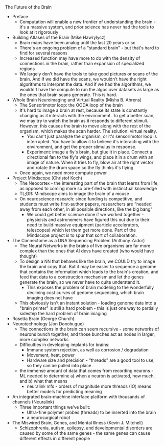 The Future of the Brain



- Preface
  - Computation will enable a new frontier of understanding the brain - it's a massive system, and prior science has never had the tools to look at it rigorously
- Building Atlases of the Brain (Mike Hawrylycz)
  - Brain maps have been analog until the last 20 years or so 
  - There's an ongoing problem of a "standard brain" - but that's hard to find for several reasons
  - Increased function may have more to do with the density of connections in the brain, rather than expansion of specialized regions
  - We largely don't have the tools to take good pictures or scans of the brain. And if we did have the scans, we wouldn't have the right algorithms to interpret the data. And if we had the algorithms, we wouldn't have the compute to run the algos over datasets as large as the ones that brain scans generate. This is hard. 
- Whole Brain Neuroimaging and Virtual Reality (Misha B. Ahrens)
  - The Sensorimotor loop: the OODA loop of the brain
  - It's hard to image a brain at rest, because its state is constantly changing as it interacts with the environment. To get a better scan, we may try to watch the brain as it responds to different stimuli. However, this causes the brain to move along with the rest of the organism, which makes the scan harder. The solution: virtual reality. 
    - You can't just paralyze the organism, or it's sensorimotor loop is interrupted. You have to allow it to believe it's interacting with the environment, and get the proper stimulus in response. 
    - Experiment: image a fly's brain, but glue it in place. Connect a directional fan to the fly's wings, and place it in a drum with an image of nature. When it tries to fly, blow air at the right vector and rotate the drum space so the fly thinks it's flying. 
  - Once again, we need more compute power
- Project Mindscope (Christof Koch)
  - The Neocortex - the interesting part of the brain that learns from life, as opposed to coming more so pre-filled with instinctual knowledge
  - TL;DR: Mindscope aims to image the brain of a mouse
  - On neuroscience research: since funding is competitive, and students must write first-author papers, researchers are "headed away from each other, in all possible directions, like the big bang"
    - We could get better science done if we worked together - physicists and astronomers have figured this out due to their need to build massive equipment (particle accelerators, telescopes) which let them get more done. Part of the Mindscope project is to spur that sort of collaboration.
- The Connectome as a DNA Sequencing Problem (Anthony Zador)
  - The Neural Networks in the brains of live organisms are far more complex than the ones that AI devs have created (who would have thought)
  - To design a NN that behaves like the brain, we COULD try to image the brain and copy that. But it may be easier to sequence a genome that contains the information which leads to the brain's creation, and feed that data to a construction mechanism and let the genes generate the brain, so we never have to quite understand it.
    - This exposes the problem of brain modeling to the wonderfully declining cost curves of genome sequencing, which brain imaging does not have
  - This obviously isn't an instant solution - loading genome data into a "brain printer" is still a hard problem - this is just one way to partially sidestep the hard problem of brain imaging
- Rosetta Brain (George Church) 
- Neurotechnology (Jon Donohugue)
  - The connections in the brain can seem recursive - some networks of neurons bunch together, and those bunches act as nodes in larger, more complex networks 
  - Difficulties in developing implants for brains:
    - Immune system rejection, as well as corrosion / degradation
    - Movement, heat, power
    - Hardware size and precision - "threads" are a good tool to use, so they can be pulled into place 
  - the immense amount of data that comes from recording neurons - ML needed to determine a) when a neuron is activated, how much, and b) what that means 
    - neuralink mfs - orders of magnitude more threads (IO) means better models for predicting meaning 
- An integrated brain-machine interface platform with thousands of channels (Neuralink)
  - Three important things we've built:
    - Ultra-fine polymer probes (threads) to be inserted into the brain
    - a neurosurgical robot
- The Miswired Brain, Genes, and Mental Illness (Kevin J. Mitchell)
  - Schizophrenia, autism, epilepsy, and developmental disorders are caused by some of the same genes - the same genes can cause different effects in different people

